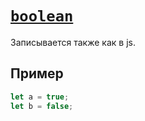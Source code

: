 # [`boolean`](../index.md)

Записывается также как в js.

## Пример

```ts
let a = true;
let b = false;
```
